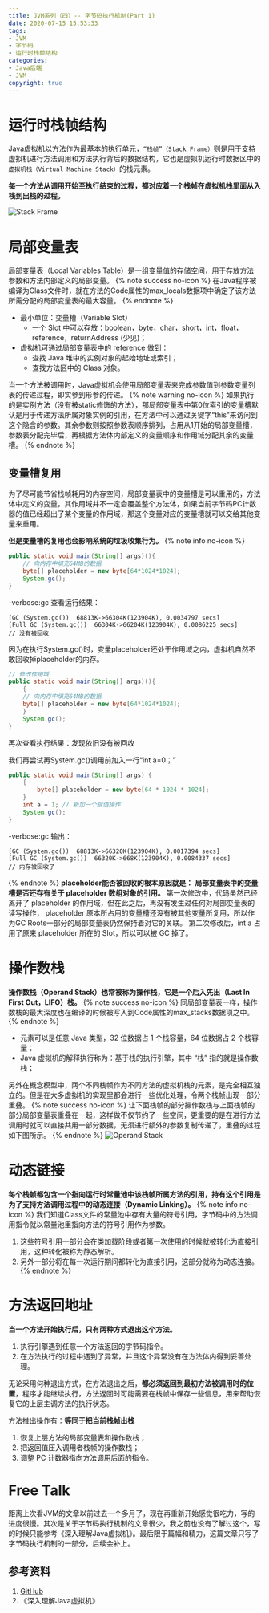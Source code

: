```yaml
---
title: JVM系列（四）-- 字节码执行机制(Part 1)
date: 2020-07-15 15:53:33
tags:
- JVM
- 字节码
- 运行时栈帧结构
categories: 
- Java后端
- JVM
copyright: true
---
```

# 运行时栈帧结构
Java虚拟机以方法作为最基本的执行单元，`“栈帧”（Stack Frame）`则是用于支持虚拟机进行方法调用和方法执行背后的数据结构，它也是虚拟机运行时数据区中的`虚拟机栈（Virtual Machine Stack）`的栈元素。

**每一个方法从调用开始至执行结束的过程，都对应着一个栈帧在虚拟机栈里面从入栈到出栈的过程。**
<!--more-->
![Stack Frame](https://s1.ax1x.com/2020/07/15/Uw3Trd.png)
# 局部变量表
局部变量表（Local Variables Table）是一组变量值的存储空间，用于存放方法参数和方法内部定义的局部变量。
{% note success no-icon %}
在Java程序被编译为Class文件时，就在方法的Code属性的max_locals数据项中确定了该方法所需分配的局部变量表的最大容量。
{% endnote %}
+ 最小单位：变量槽（Variable Slot）
    + 一个 Slot 中可以存放：boolean，byte，char，short，int，float，reference，returnAddress (少见)；
+ 虚拟机可通过局部变量表中的 reference 做到：
    + 查找 Java 堆中的实例对象的起始地址或索引；
    + 查找方法区中的 Class 对象。

当一个方法被调用时，Java虚拟机会使用局部变量表来完成参数值到参数变量列表的传递过程，即实参到形参的传递。
{% note warning no-icon %}
如果执行的是实例方法（没有被static修饰的方法），那局部变量表中第0位索引的变量槽默认是用于传递方法所属对象实例的引用，在方法中可以通过关键字“this”来访问到这个隐含的参数。其余参数则按照参数表顺序排列，占用从1开始的局部变量槽，参数表分配完毕后，再根据方法体内部定义的变量顺序和作用域分配其余的变量槽。
{% endnote %}
## 变量槽复用
为了尽可能节省栈帧耗用的内存空间，局部变量表中的变量槽是可以重用的，方法体中定义的变量，其作用域并不一定会覆盖整个方法体，如果当前字节码PC计数器的值已经超出了某个变量的作用域，那这个变量对应的变量槽就可以交给其他变量来重用。

**但是变量槽的复用也会影响系统的垃圾收集行为。**
{% note info no-icon %}
```Java
public static void main(String[] args)(){
    // 向内存中填充64MB的数据
    byte[] placeholder = new byte[64*1024*1024];
    System.gc();
}
```
-verbose:gc 查看运行结果：
```
[GC (System.gc())  68813K->66304K(123904K), 0.0034797 secs]
[Full GC (System.gc())  66304K->66204K(123904K), 0.0086225 secs]  
// 没有被回收
```
因为在执行System.gc()时，变量placeholder还处于作用域之内，虚拟机自然不敢回收掉placeholder的内存。
```Java
// 修改作用域
public static void main(String[] args)(){
    {
    // 向内存中填充64MB的数据
    byte[] placeholder = new byte[64*1024*1024];
    }
    System.gc();
}
```
再次查看执行结果：发现依旧没有被回收

我们再尝试再System.gc()调用前加入一行“int a=0；”
```Java
public static void main(String[] args) {
    {
    	byte[] placeholder = new byte[64 * 1024 * 1024];
    }
    int a = 1; // 新加一个赋值操作
    System.gc();
}
```
-verbose:gc 输出：
```
[GC (System.gc())  68813K->66320K(123904K), 0.0017394 secs]
[Full GC (System.gc())  66320K->668K(123904K), 0.0084337 secs]  
// 内存被回收了
```
{% endnote %}
**placeholder能否被回收的根本原因就是：**
**局部变量表中的变量槽是否还存有关于 placeholder 数组对象的引用。**
第一次修改中，代码虽然已经离开了 placeholder 的作用域，但在此之后，再没有发生过任何对局部变量表的读写操作， placeholder 原本所占用的变量槽还没有被其他变量所复用，所以作为GC Roots一部分的局部变量表仍然保持着对它的关联。
第二次修改后，int a 占用了原来 placeholder 所在的 Slot，所以可以被 GC 掉了。

# 操作数栈
**操作数栈（Operand Stack）也常被称为操作栈，它是一个后入先出（Last In First Out，LIFO）栈。**
{% note success no-icon %}
同局部变量表一样，操作数栈的最大深度也在编译的时候被写入到Code属性的max_stacks数据项之中。
{% endnote %}

+ 元素可以是任意 Java 类型，32 位数据占 1 个栈容量，64 位数据占 2 个栈容量；
+ Java 虚拟机的解释执行称为：基于栈的执行引擎，其中 “栈” 指的就是操作数栈；

另外在概念模型中，两个不同栈帧作为不同方法的虚拟机栈的元素，是完全相互独立的。但是在大多虚拟机的实现里都会进行一些优化处理，令两个栈帧出现一部分重叠。
{% note success no-icon %}
让下面栈帧的部分操作数栈与上面栈帧的部分局部变量表重叠在一起，这样做不仅节约了一些空间，更重要的是在进行方法调用时就可以直接共用一部分数据，无须进行额外的参数复制传递了，重叠的过程如下图所示。
{% endnote %} 
![Operand Stack](https://s1.ax1x.com/2020/07/15/UwLbgs.png)

# 动态链接
**每个栈帧都包含一个指向运行时常量池中该栈帧所属方法的引用，持有这个引用是为了支持方法调用过程中的动态连接（Dynamic Linking）。**
{% note info no-icon %}
我们知道Class文件的常量池中存有大量的符号引用，字节码中的方法调用指令就以常量池里指向方法的符号引用作为参数。
1. 这些符号引用一部分会在类加载阶段或者第一次使用的时候就被转化为直接引用，这种转化被称为静态解析。
2. 另外一部分将在每一次运行期间都转化为直接引用，这部分就称为动态连接。
{% endnote %} 

# 方法返回地址
**当一个方法开始执行后，只有两种方式退出这个方法。**
1. 执行引擎遇到任意一个方法返回的字节码指令。
2. 在方法执行的过程中遇到了异常，并且这个异常没有在方法体内得到妥善处理。

无论采用何种退出方式，在方法退出之后，**都必须返回到最初方法被调用时的位置**，程序才能继续执行，方法返回时可能需要在栈帧中保存一些信息，用来帮助恢复它的上层主调方法的执行状态。

方法推出操作有：**等同于把当前栈帧出栈**
1. 恢复上层方法的局部变量表和操作数栈；
2. 把返回值压入调用者栈帧的操作数栈；
3. 调整 PC 计数器指向方法调用后面的指令。

# Free Talk
距离上次看JVM的文章以前过去一个多月了，现在再重新开始感觉很吃力，写的进度很慢。其次是关于字节码执行机制的文章很少，我之前也没有了解过这个，写的时候只能参考《深入理解Java虚拟机》。最后限于篇幅和精力，这篇文章只写了字节码执行机制的一部分，后续会补上。
## 参考资料
1. [GitHub](https://github.com/TangBean/understanding-the-jvm/blob/master/Ch2-Java%E8%99%9A%E6%8B%9F%E6%9C%BA%E7%A8%8B%E5%BA%8F%E6%89%A7%E8%A1%8C/02-%E8%99%9A%E6%8B%9F%E6%9C%BA%E5%AD%97%E8%8A%82%E7%A0%81%E6%89%A7%E8%A1%8C%E5%BC%95%E6%93%8E_01-%E6%96%B9%E6%B3%95%E8%B0%83%E7%94%A8.md)
2. 《深入理解Java虚拟机》